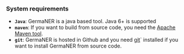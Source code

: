 ### System requirements
* **`Java`**: GermaNER is a java based tool. Java 6+ is supported
* **`maven`**: If you want to build from source code, you need the [Apache Maven tool](https://maven.apache.org/download.cgi).
* **`git`**: GermaNER is hosted in Github and you need [git](https://git-scm.com/downloads)` installed if you want to install GermaNER from source code.